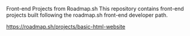 Front-end Projects from Roadmap.sh
This repository contains front-end projects built following the roadmap.sh front-end developer path.

https://roadmap.sh/projects/basic-html-website
